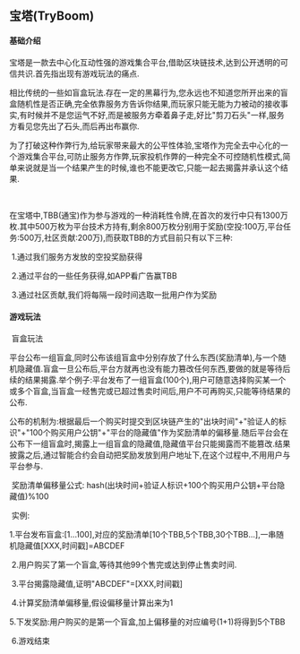 ## 宝塔(TryBoom)



#### 基础介绍

​	宝塔是一款去中心化互动性强的游戏集合平台,借助区块链技术,达到公开透明的可信共识.首先指出现有游戏玩法的痛点.

​	相比传统的一些如盲盒玩法.存在一定的黑幕行为,您永远也不知道您所开出来的盲盒随机性是否正确,完全依靠服务方告诉你结果,而玩家只能无能为力被动的接收事实,有时候并不是您运气不好,而是被服务方牵着鼻子走,好比"剪刀石头"一样,服务方看见您先出了石头,而后再出布赢你.

​	为了打破这种作弊行为,给玩家带来最大的公平性体验,宝塔作为完全去中心化的一个游戏集合平台,可防止服务方作弊,玩家投机作弊的一种完全不可控随机性模式,简单来说就是当一个结果产生的时候,谁也不能更改它,只能一起去揭露并承认这个结果.

​	

​	在宝塔中,TBB(通宝)作为参与游戏的一种消耗性令牌,在首次的发行中只有1300万枚.其中500万枚为平台技术方持有,剩余800万枚分别用于奖励(空投:100万,平台任务:500万,社区贡献:200万),而获取TBB的方式目前只有以下三种:

​		1.通过我们服务方发放的空投奖励获得

​		2.通过平台的一些任务获得,如APP看广告赢TBB

​		3.通过社区贡献,我们将每隔一段时间选取一批用户作为奖励



#### 游戏玩法

​	盲盒玩法	

​	平台公布一组盲盒,同时公布该组盲盒中分别存放了什么东西(奖励清单),与一个随机隐藏值.盲盒一旦公布后,平台方就再也没有能力篡改任何东西,要做的就是等待后续的结果揭露.举个例子:平台发布了一组盲盒(100个),用户可随意选择购买某一个或多个盲盒,当盲盒一经售完或已超过售卖时间后,用户不可再购买,只能等待结果的公布.

​	公布的机制为:根据最后一个购买时提交到区块链产生的"出块时间"+"验证人的标识"+"100个购买用户公钥"+"平台的隐藏值"作为奖励清单的偏移量.随后平台会在公布下一组盲盒时,揭露上一组盲盒的隐藏值,隐藏值平台只能揭露而不能篡改.结果披露之后,通过智能合约会自动把奖励发放到用户地址下,在这个过程中,不用用户与平台参与.

​	奖励清单偏移量公式: hash(出块时间+验证人标识+100个购买用户公钥+平台隐藏值)%100	

​	实例:

​		1.平台发布盲盒:[1...100],对应的奖励清单[10个TBB,5个TBB,30个TBB...],一串随机隐藏值[XXX,时间戳]=ABCDEF

​		2.用户购买了第一个盲盒,等待其他99个售完或达到停止售卖时间.

​		3.平台揭露隐藏值,证明"ABCDEF"=[XXX,时间戳]

​		4.计算奖励清单偏移量,假设偏移量计算出来为1

​		5.下发奖励:用户购买的是第一个盲盒,加上偏移量的对应编号(1+1)将得到5个TBB

​		6.游戏结束

